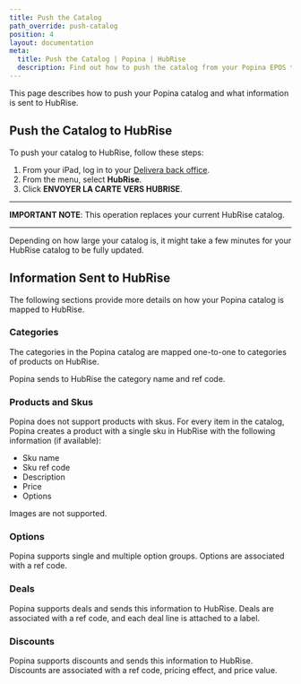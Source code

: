 ```yaml
---
title: Push the Catalog
path_override: push-catalog
position: 4
layout: documentation
meta:
  title: Push the Catalog | Popina | HubRise
  description: Find out how to push the catalog from your Popina EPOS to HubRise, what information is sent to HubRise and what is not.
---
```


This page describes how to push your Popina catalog and what information is sent to HubRise.

## Push the Catalog to HubRise

To push your catalog to HubRise, follow these steps:

1. From your iPad, log in to your [Delivera back office](https://delivera-popina.web.app/).
2. From the menu, select **HubRise**.
3. Click **ENVOYER LA CARTE VERS HUBRISE**.

---

**IMPORTANT NOTE**: This operation replaces your current HubRise catalog.

---

Depending on how large your catalog is, it might take a few minutes for your HubRise catalog to be fully updated.

## Information Sent to HubRise

The following sections provide more details on how your Popina catalog is mapped to HubRise.

### Categories

The categories in the Popina catalog are mapped one-to-one to categories of products on HubRise.

Popina sends to HubRise the category name and ref code.

### Products and Skus

Popina does not support products with skus. For every item in the catalog, Popina creates a product with a single sku in HubRise with the following information (if available):

- Sku name
- Sku ref code
- Description
- Price
- Options

Images are not supported.

### Options

Popina supports single and multiple option groups. Options are associated with a ref code.

### Deals

Popina supports deals and sends this information to HubRise. Deals are associated with a ref code, and each deal line is attached to a label.

### Discounts

Popina supports discounts and sends this information to HubRise. Discounts are associated with a ref code, pricing effect, and price value.